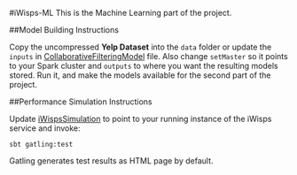#iWisps-ML
This is the Machine Learning part of the project.

##Model Building Instructions

Copy the uncompressed **Yelp Dataset** into the `data` folder or update the `inputs`
 in [CollaborativeFilteringModel](src/main/scala/wisps/ml/CollaborativeFilteringModel.scala)
file. Also change `setMaster` so it points to your Spark cluster and `outputs` to where
 you want the resulting models stored.
 Run it, and make the models available for the second part
of the project.

##Performance Simulation Instructions

Update [iWispsSimulation](src/test/scala/wisps/IwispsSimulation.scala)
to point to your running instance of the iWisps service and invoke:

    sbt gatling:test

Gatling generates test results as HTML page by default.

